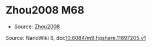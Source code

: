 <a name="material" />

# Zhou2008 M68
<script type="application/ld+json">
  {
    "@context": "https://schema.org/",
    "@type": "ChemicalSubstance",
    "@id": "https://egonw.github.io/nanowiki/nanowiki280.html#material",
    "http://purl.org/dc/terms/conformsTo":
      {
        "@type": "CreativeWork",
        "@id": "https://bioschemas.org/profiles/ChemicalSubstance/0.4-RELEASE/"
      },
    "identfier": "280",
    "name": "Zhou2008 M68",
    "url": "https://egonw.github.io/nanowiki/nanowiki280.html#material",
    "sameAs": "http://127.0.0.1/mediawiki/index.php/Special:URIResolver/Zhou2008_M68"
  }
</script>


* Source: [Zhou2008](articleZhou2008.md)


Source: NanoWiki 6, doi:[10.6084/m9.figshare.11897205.v1](https://doi.org/10.6084/m9.figshare.11897205.v1)
